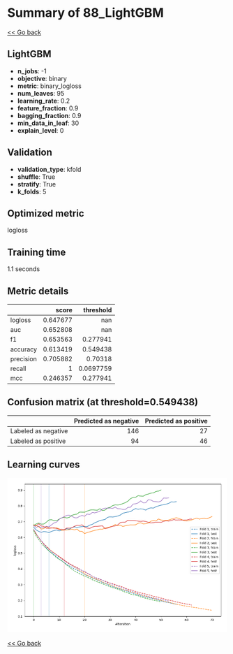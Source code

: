 # Summary of 88_LightGBM

[<< Go back](../README.md)


## LightGBM
- **n_jobs**: -1
- **objective**: binary
- **metric**: binary_logloss
- **num_leaves**: 95
- **learning_rate**: 0.2
- **feature_fraction**: 0.9
- **bagging_fraction**: 0.9
- **min_data_in_leaf**: 30
- **explain_level**: 0

## Validation
 - **validation_type**: kfold
 - **shuffle**: True
 - **stratify**: True
 - **k_folds**: 5

## Optimized metric
logloss

## Training time

1.1 seconds

## Metric details
|           |    score |   threshold |
|:----------|---------:|------------:|
| logloss   | 0.647677 | nan         |
| auc       | 0.652808 | nan         |
| f1        | 0.653563 |   0.277941  |
| accuracy  | 0.613419 |   0.549438  |
| precision | 0.705882 |   0.70318   |
| recall    | 1        |   0.0697759 |
| mcc       | 0.246357 |   0.277941  |


## Confusion matrix (at threshold=0.549438)
|                     |   Predicted as negative |   Predicted as positive |
|:--------------------|------------------------:|------------------------:|
| Labeled as negative |                     146 |                      27 |
| Labeled as positive |                      94 |                      46 |

## Learning curves
![Learning curves](learning_curves.png)

[<< Go back](../README.md)

